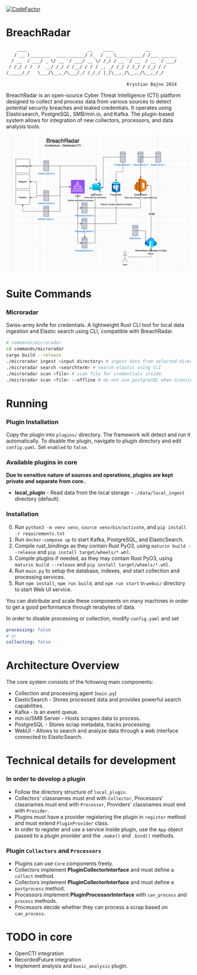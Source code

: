 [![CodeFactor](https://www.codefactor.io/repository/github/krystianbajno/breachradar-suite/badge)](https://www.codefactor.io/repository/github/krystianbajno/breachradar-suite)

# BreachRadar
```
    ____                       __    ____            __          
   / __ )________  ____ ______/ /_  / __ \____ _____/ /___ ______
  / __  / ___/ _ \/ __ `/ ___/ __ \/ /_/ / __ `/ __  / __ `/ ___/
 / /_/ / /  /  __/ /_/ / /__/ / / / _, _/ /_/ / /_/ / /_/ / /    
/_____/_/   \___/\__,_/\___/_/ /_/_/ |_|\__,_/\__,_/\__,_/_/     

                                              Krystian Bajno 2024
```

BreachRadar is an open-source Cyber Threat Intelligence (CTI) platform designed to collect and process data from various sources to detect potential security breaches and leaked credentials. It operates using Elasticsearch, PostgreSQL, SMB/min.io, and Kafka. The plugin-based system allows for integration of new collectors, processors, and data analysis tools.

<img src="https://raw.githubusercontent.com/krystianbajno/krystianbajno/main/img/breachradar-arch.png"/>

# Suite Commands
### Microradar
Swiss-army knife for credentials. A lightweight Rust CLI tool for local data ingestion and Elastic search using CLI, compatible with BreachRadar.

```bash
# commands/microradar
cd commands/microradar
cargo build --release
./microradar ingest <input directory> # ingest data from selected directory
./microradar search <searchterm> # search elastic using CLI
./microradar scan <file> # scan file for credentials inside.
./microradar scan <file> --offline # do not use postgreSQL when scanning
```

# Running
### Plugin Installation
Copy the plugin into `plugins/` directory. The framework will detect and run it automatically. To disable the plugin, navigate to plugin directory and edit `config.yaml`. Set `enabled` to `false`.

### Available plugins in core
**Due to sensitive nature of sources and operations, plugins are kept private and separate from core.**.
- **local_plugin** - Read data from the local storage - `./data/local_ingest` directory (default).

### Installation
0. Run `python3 -m venv venv`, `source venv/bin/activate`, and `pip install -r requirements.txt`
1. Run `docker-compose up` to start Kafka, PostgreSQL, and ElasticSearch.
2. Compile rust_bindings as they contain Rust PyO3, using `maturin build --release` and `pip install target/wheels/*.whl`.
3. Compile plugins if needed, as they may contain Rust PyO3, using `maturin build --release` and `pip install target/wheels/*.whl`.
4. Run `main.py` to setup the database, indexes, and start collection and processing services.
5. Run `npm install`, `npm run build`, and `npm run start` in `webui/` directory to start Web UI service.

You can distribute and scale these components on many machines in order to get a good performance through terabytes of data.

In order to disable processing or collection, modify `config.yaml` and set

```yaml
processing: false
# or
collecting: false
```

# Architecture Overview
The core system consists of the following main components:

- Collection and processing agent (`main.py`)
- ElasticSearch - Stores processed data and provides powerful search capabilities.
- Kafka - Is an event queue.
- min.io/SMB Server - Hosts scrapes data to process.
- PostgreSQL - Stores scrap metadata, tracks processing.
- WebUI - Allows to search and analyze data through a web interface connected to ElasticSearch.


# Technical details for development
### In order to develop a plugin
- Follow the directory structure of `local_plugin`.
- Collectors' classnames must end with `Collector`, Processors' classnames must end with `Processor`, Providers' classnames must end with `Provider`.
- Plugins must have a provider registering the plugin in `register` method and must extend `PluginProvider` class.
- In order to register and use a service inside plugin, use the `App` object passed to a plugin provider and the `.make()` and `.bind()` methods.

### Plugin `Collectors` and `Processors`
- Plugins can use `Core` components freely.
- Collectors implement **PluginCollectorInterface** and must define a `collect` method.
- Collectors implement **PluginCollectorInterface** and must define a `postprocess` method.
- Processors implement **PluginProcessorInterface** with `can_process` and `process` methods.
- Processors decide whether they can process a scrap based on `can_process`.

# TODO in core
- OpenCTI integration
- RecordedFuture integration
- Implement analysis and `basic_analysis` plugin.
